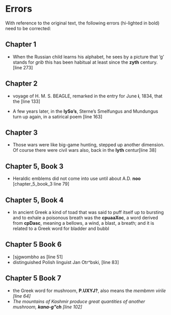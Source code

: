 # Errors

With reference to the original text, the following errors (hi-lighted in bold) need to be corrected:

## Chapter 1

* When the Russian child learns his alphabet, he sees by a picture that &lsquo;g&rsquo; stands for <i>grib</i> this has been habitual at least since the **zyth** century. [line 273]

## Chapter 2

* voyage of H. M. S. BEAGLE, remarked in the entry for June **i**, 1834, that the [line 133]

* A few years later, in the **lySo’s**, Sterne’s Smelfungus and Mundungus turn up again, in a satirical poem [line 163]

## Chapter 3

* Those wars were like big-game hunting, stepped up another dimension. Of course there were civil wars also, back in the **lyth** centur[line 38]

## Chapter 5, Book 3

* Heraldic emblems did not come into use until about A.D. **noo** [chapter_5_book_3 line 79]

## Chapter 5, Book 4

* In ancient Greek a kind of toad that was said to puff itself up to bursting and to exhale a poisonous breath was the **cpuaaXoc**, a word derived from **cpDasc**, meaning a bellows, a wind, a blast, a breath; and it is related to a Greek word for bladder and bubbl

## Chapter 5 Book 6

* [sjgwombho as [line 51]
*  distinguished Polish linguist Jan Otr^bski, [line 83]

## Chapter 5 Book 7
* the Greek word for mushroom, **P.UXYJ?**, also means the <i>membmm virile [line 64]
* The mountains of Kashmir produce great quantities of another mushroom, **kana-g"ch** [line 102]
